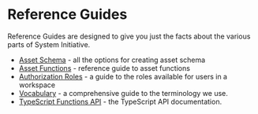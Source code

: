 # Reference Guides

Reference Guides are designed to give you just the facts about the various parts
of System Initiative.

- [Asset Schema](./asset/schema.md) - all the options for creating asset schema
- [Asset Functions](./asset/function.md) - reference guide to asset functions
- [Authorization Roles](./authorization-roles.md) - a guide to the roles
  available for users in a workspace
- [Vocabulary](./vocabulary.md) - a comprehensive guide to the terminology we
  use.
- [TypeScript Functions API](./typescript/asset_builder/README.md) - the
  TypeScript API documentation.
